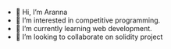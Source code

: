 - 👋 Hi, I’m Aranna
- 👀 I’m interested in competitive programming.
- 🌱 I’m currently learning web development.
- 💞️ I’m looking to collaborate on solidity project


<!---
tred-07/tred-07 is a ✨ special ✨ repository because its `README.md` (this file) appears on your GitHub profile.
You can click the Preview link to take a look at your changes.
- 📫 How to reach me ...
- 😄 Pronouns: ...
- ⚡ Fun fact: ...
--->
